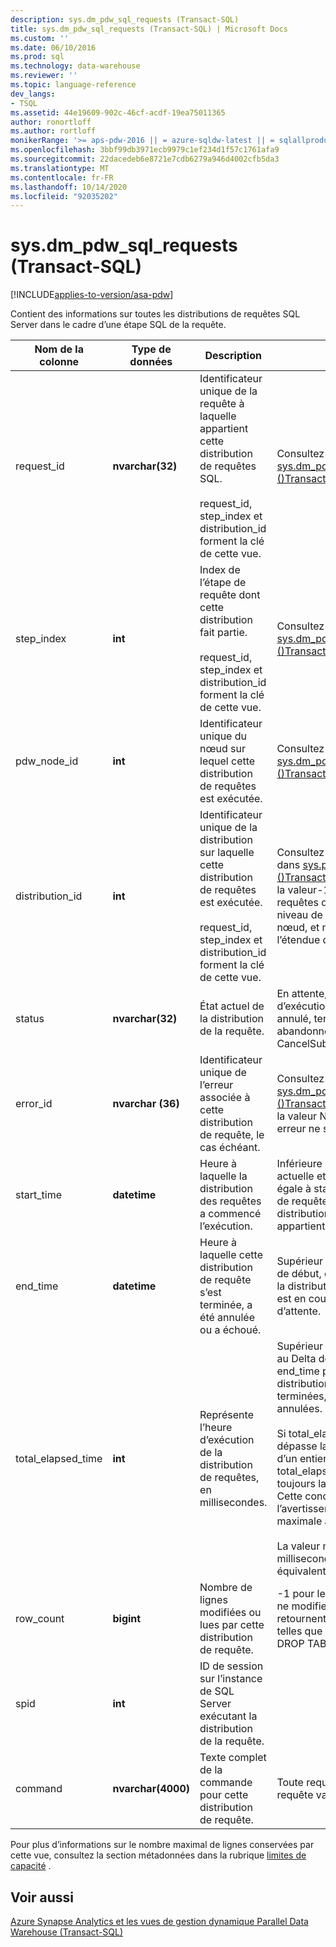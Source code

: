 ```yaml
---
description: sys.dm_pdw_sql_requests (Transact-SQL)
title: sys.dm_pdw_sql_requests (Transact-SQL) | Microsoft Docs
ms.custom: ''
ms.date: 06/10/2016
ms.prod: sql
ms.technology: data-warehouse
ms.reviewer: ''
ms.topic: language-reference
dev_langs:
- TSQL
ms.assetid: 44e19609-902c-46cf-acdf-19ea75011365
author: ronortloff
ms.author: rortloff
monikerRange: '>= aps-pdw-2016 || = azure-sqldw-latest || = sqlallproducts-allversions'
ms.openlocfilehash: 3bbf99db3971ecb9979c1ef234d1f57c1761afa9
ms.sourcegitcommit: 22dacedeb6e8721e7cdb6279a946d4002cfb5da3
ms.translationtype: MT
ms.contentlocale: fr-FR
ms.lasthandoff: 10/14/2020
ms.locfileid: "92035202"
---
```

# <a name="sysdm_pdw_sql_requests-transact-sql"></a>sys.dm_pdw_sql_requests (Transact-SQL)
[!INCLUDE[applies-to-version/asa-pdw](../../includes/applies-to-version/asa-pdw.md)]

  Contient des informations sur toutes les distributions de requêtes SQL Server dans le cadre d’une étape SQL de la requête.  
  
|Nom de la colonne|Type de données|Description|Plage|  
|-----------------|---------------|-----------------|-----------|  
|request_id|**nvarchar(32)**|Identificateur unique de la requête à laquelle appartient cette distribution de requêtes SQL.<br /><br /> request_id, step_index et distribution_id forment la clé de cette vue.|Consultez request_id dans [sys.dm_pdw_exec_requests &#40;&#41;Transact-SQL ](../../relational-databases/system-dynamic-management-views/sys-dm-pdw-exec-requests-transact-sql.md).|  
|step_index|**int**|Index de l’étape de requête dont cette distribution fait partie.<br /><br /> request_id, step_index et distribution_id forment la clé de cette vue.|Consultez step_index dans [sys.dm_pdw_request_steps &#40;&#41;Transact-SQL ](../../relational-databases/system-dynamic-management-views/sys-dm-pdw-request-steps-transact-sql.md).|  
|pdw_node_id|**int**|Identificateur unique du nœud sur lequel cette distribution de requêtes est exécutée.|Consultez node_id dans [sys.dm_pdw_nodes &#40;&#41;Transact-SQL ](../../relational-databases/system-dynamic-management-views/sys-dm-pdw-nodes-transact-sql.md).|  
|distribution_id|**int**|Identificateur unique de la distribution sur laquelle cette distribution de requêtes est exécutée.<br /><br /> request_id, step_index et distribution_id forment la clé de cette vue.|Consultez distribution_id dans [sys.pdw_distributions &#40;&#41;Transact-SQL ](../../relational-databases/system-catalog-views/sys-pdw-distributions-transact-sql.md). Affectez la valeur-1 pour les requêtes qui s’exécutent au niveau de l’étendue du nœud, et non dans l’étendue de la distribution.|  
|status|**nvarchar(32)**|État actuel de la distribution de la requête.|En attente, en cours d’exécution, en échec, annulé, terminé, abandonné, CancelSubmitted|  
|error_id|**nvarchar (36)**|Identificateur unique de l’erreur associée à cette distribution de requête, le cas échéant.|Consultez error_id dans [sys.dm_pdw_errors &#40;&#41;Transact-SQL ](../../relational-databases/system-dynamic-management-views/sys-dm-pdw-errors-transact-sql.md). Affectez la valeur NULL si aucune erreur ne s’est produite.|  
|start_time|**datetime**|Heure à laquelle la distribution des requêtes a commencé l’exécution.|Inférieure ou égale à l’heure actuelle et supérieure ou égale à start_time de l’étape de requête à laquelle cette distribution de requête appartient|  
|end_time|**datetime**|Heure à laquelle cette distribution de requête s’est terminée, a été annulée ou a échoué.|Supérieur ou égal à l’heure de début, ou valeur NULL si la distribution de la requête est en cours ou en file d’attente.|  
|total_elapsed_time|**int**|Représente l’heure d’exécution de la distribution de requêtes, en millisecondes.|Supérieur ou égal à 0. Égal au Delta de start_time et end_time pour les distributions de requêtes terminées, ayant échoué ou annulées.<br /><br /> Si total_elapsed_time dépasse la valeur maximale d’un entier, total_elapsed_time sera toujours la valeur maximale. Cette condition génère l’avertissement « la valeur maximale a été dépassée ».<br /><br /> La valeur maximale en millisecondes est équivalente à 24,8 jours.|  
|row_count|**bigint**|Nombre de lignes modifiées ou lues par cette distribution de requête.|-1 pour les opérations qui ne modifient pas ou ne retournent pas de données, telles que CREATE TABLE et DROP TABLE.|  
|spid|**int**|ID de session sur l’instance de SQL Server exécutant la distribution de la requête.||  
|command|**nvarchar(4000)**|Texte complet de la commande pour cette distribution de requête.|Toute requête ou chaîne de requête valide.|  
  
 Pour plus d’informations sur le nombre maximal de lignes conservées par cette vue, consultez la section métadonnées dans la rubrique [limites de capacité](/azure/sql-data-warehouse/sql-data-warehouse-service-capacity-limits#metadata) .  
  
## <a name="see-also"></a>Voir aussi  
 [Azure Synapse Analytics et les vues de gestion dynamique Parallel Data Warehouse &#40;Transact-SQL&#41;](../../relational-databases/system-dynamic-management-views/sql-and-parallel-data-warehouse-dynamic-management-views.md)  
  
  

